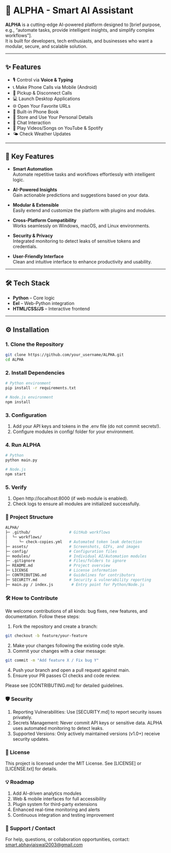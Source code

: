 # 🤖 ALPHA - Smart AI Assistant

**ALPHA** is a cutting-edge AI-powered platform designed to [brief purpose, e.g., “automate tasks, provide intelligent insights, and simplify complex workflows”].  
It is built for developers, tech enthusiasts, and businesses who want a modular, secure, and scalable solution.

---

## ✨ Features

- 🎙️ Control via **Voice & Typing**
- 📞 Make Phone Calls via Mobile (Android)
- 📲 Pickup & Disconnect Calls
- 💻 Launch Desktop Applications
- 🌐 Open Your Favorite URLs
- 📔 Built-in Phone Book
- 🙋 Store and Use Your Personal Details
- 🤖 Chat Interaction
- 🎵 Play Videos/Songs on YouTube & Spotify
- 🌤️ Check Weather Updates

---

## 🌟 Key Features

- **Smart Automation**  
  Automate repetitive tasks and workflows effortlessly with intelligent logic.  

- **AI-Powered Insights**  
  Gain actionable predictions and suggestions based on your data.  

- **Modular & Extensible**  
  Easily extend and customize the platform with plugins and modules.  

- **Cross-Platform Compatibility**  
  Works seamlessly on Windows, macOS, and Linux environments.  

- **Security & Privacy**  
  Integrated monitoring to detect leaks of sensitive tokens and credentials.  

- **User-Friendly Interface**  
  Clean and intuitive interface to enhance productivity and usability.  

---

## 🛠️ Tech Stack

- **Python** – Core logic
- **Eel** – Web-Python integration
- **HTML/CSS/JS** – Interactive frontend

---

## ⚙️ Installation


### 1. Clone the Repository
```bash
git clone https://github.com/your_username/ALPHA.git
cd ALPHA
```

### 2. Install Dependencies
```bash
# Python environment
pip install -r requirements.txt

# Node.js environment
npm install
```

### 3. Configuration
1. Add your API keys and tokens in the .env file (do not commit secrets!).
2. Configure modules in config/ folder for your environment.


### 4. Run ALPHA
```bash
# Python
python main.py

# Node.js
npm start
```

### 5. Verify
1. Open http://localhost:8000 (if web module is enabled).
2. Check logs to ensure all modules are initialized successfully.


### 📂 Project Structure
```bash
ALPHA/
├─ .github/                 # GitHub workflows
│  └─ workflows/
│     └─ check-copies.yml   # Automated token leak detection
├─ assets/                  # Screenshots, GIFs, and images
├─ config/                  # Configuration files
├─ modules/                 # Individual AI/Automation modules
├─ .gitignore               # Files/folders to ignore
├─ README.md                # Project overview
├─ LICENSE                  # License information
├─ CONTRIBUTING.md          # Guidelines for contributors
├─ SECURITY.md              # Security & vulnerability reporting
├─ main.py / index.js        # Entry point for Python/Node.js
```

### 🛠️ How to Contribute
We welcome contributions of all kinds: bug fixes, new features, and documentation.
Follow these steps:

1. Fork the repository and create a branch:
```bash
git checkout -b feature/your-feature
```
2. Make your changes following the existing code style.
3. Commit your changes with a clear message:
```bash
git commit -m "Add feature X / Fix bug Y"
```
4. Push your branch and open a pull request against main.
5. Ensure your PR passes CI checks and code review.

Please see [CONTRIBUTING.md] for detailed guidelines.


### 🛡️ Security
1. Reporting Vulnerabilities: Use [SECURITY.md] to report security issues privately.
2. Secrets Management: Never commit API keys or sensitive data. ALPHA uses automated monitoring to detect leaks.
3. Supported Versions: Only actively maintained versions (v1.0+) receive security updates.


### 📜 License
This project is licensed under the MIT License. See [LICENSE] or [LICENSE.txt] for details.


### 💡 Roadmap
1. Add AI-driven analytics modules
2. Web & mobile interfaces for full accessibility
3. Plugin system for third-party extensions
4. Enhanced real-time monitoring and alerts
5. Continuous integration and testing improvement


### 🙌 Support / Contact
For help, questions, or collaboration opportunities, contact:
smart.abhayjaiswal2003@gmail.com

